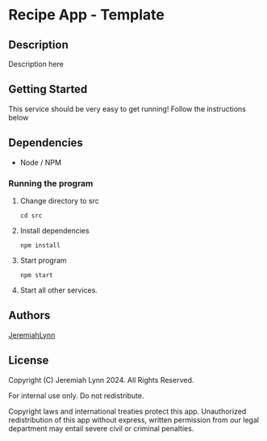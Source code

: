 # Recipe App - Template

## Description

Description here

## Getting Started

This service should be very easy to get running! Follow the instructions below

## Dependencies

* Node / NPM

### Running the program

1. Change directory to src
    ```
    cd src
    ```
2. Install dependencies
    ```
    npm install
    ```
3. Start program
    ```
    npm start
    ```
4. Start all other services.

## Authors

[JeremiahLynn](https://github.com/jeremiah9020)


## License

Copyright (C) Jeremiah Lynn 2024. All Rights Reserved.

For internal use only. Do not redistribute.

Copyright laws and international treaties protect this app. Unauthorized redistribution of this app without express, written permission from our legal department may entail severe civil or criminal penalties.